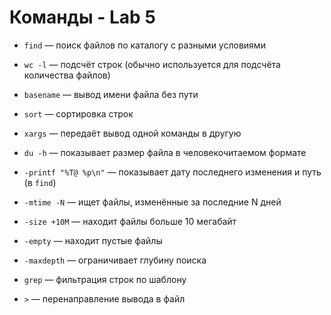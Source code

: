 # Команды - Lab 5

- `find` — поиск файлов по каталогу с разными условиями

- `wc -l` — подсчёт строк (обычно используется для подсчёта количества файлов)

- `basename` — вывод имени файла без пути  

- `sort` — сортировка строк  

- `xargs` — передаёт вывод одной команды в другую  

- `du -h` — показывает размер файла в человекочитаемом формате  

- `-printf "%T@ %p\n"` — показывает дату последнего изменения и путь (в `find`)  

- `-mtime -N` — ищет файлы, изменённые за последние N дней  

- `-size +10M` — находит файлы больше 10 мегабайт  

- `-empty` — находит пустые файлы  

- `-maxdepth` — ограничивает глубину поиска  

- `grep` — фильтрация строк по шаблону  

- `>` — перенаправление вывода в файл

